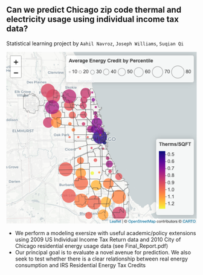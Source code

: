 ## Can we predict Chicago zip code thermal and electricity usage using individual income tax data?

Statistical learning project by `Aahil Navroz`, `Joseph Williams`, `Suqian Qi`

<p align="center">
  <img src="./figures/Vis01.png" alt="Visualization" />
</p>

- We perform a modeling exersize with useful academic/policy extensions using 2009 US Individual Income Tax Return data and 2010 City of Chicago residential energy usage data (see Final_Report.pdf)
- Our principal goal is to evaluate a novel avenue for prediction.  We also seek to test whether there is a clear relationship between real energy consumption and IRS Residential Energy Tax Credits
